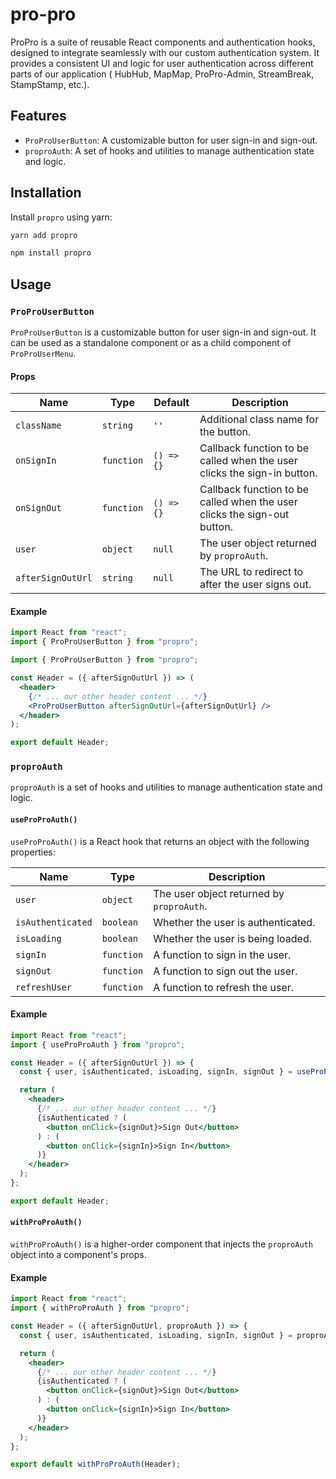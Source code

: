 # pro-pro

ProPro is a suite of reusable React components and authentication hooks, designed to integrate seamlessly with our custom authentication system. It provides a consistent UI and logic for user authentication across different parts of our application ( HubHub, MapMap, ProPro-Admin, StreamBreak, StampStamp, etc.).

## Features

- `ProProUserButton`: A customizable button for user sign-in and sign-out.
- `proproAuth`: A set of hooks and utilities to manage authentication state and logic.

## Installation

Install `propro` using yarn:

```bash
yarn add propro
```

```bash
npm install propro
```

## Usage

### `ProProUserButton`

`ProProUserButton` is a customizable button for user sign-in and sign-out. It can be used as a standalone component or as a child component of `ProProUserMenu`.

#### Props

| Name              | Type       | Default    | Description                                                              |
| ----------------- | ---------- | ---------- | ------------------------------------------------------------------------ |
| `className`       | `string`   | `''`       | Additional class name for the button.                                    |
| `onSignIn`        | `function` | `() => {}` | Callback function to be called when the user clicks the sign-in button.  |
| `onSignOut`       | `function` | `() => {}` | Callback function to be called when the user clicks the sign-out button. |
| `user`            | `object`   | `null`     | The user object returned by `proproAuth`.                                |
| `afterSignOutUrl` | `string`   | `null`     | The URL to redirect to after the user signs out.                         |

#### Example

```jsx
import React from "react";
import { ProProUserButton } from "propro";

import { ProProUserButton } from "propro";

const Header = ({ afterSignOutUrl }) => (
  <header>
    {/* ... our other header content ... */}
    <ProProUserButton afterSignOutUrl={afterSignOutUrl} />
  </header>
);

export default Header;
```

### `proproAuth`

`proproAuth` is a set of hooks and utilities to manage authentication state and logic.

#### `useProProAuth()`

`useProProAuth()` is a React hook that returns an object with the following properties:

| Name              | Type       | Description                               |
| ----------------- | ---------- | ----------------------------------------- |
| `user`            | `object`   | The user object returned by `proproAuth`. |
| `isAuthenticated` | `boolean`  | Whether the user is authenticated.        |
| `isLoading`       | `boolean`  | Whether the user is being loaded.         |
| `signIn`          | `function` | A function to sign in the user.           |
| `signOut`         | `function` | A function to sign out the user.          |
| `refreshUser`     | `function` | A function to refresh the user.           |

#### Example

```jsx
import React from "react";
import { useProProAuth } from "propro";

const Header = ({ afterSignOutUrl }) => {
  const { user, isAuthenticated, isLoading, signIn, signOut } = useProProAuth();

  return (
    <header>
      {/* ... our other header content ... */}
      {isAuthenticated ? (
        <button onClick={signOut}>Sign Out</button>
      ) : (
        <button onClick={signIn}>Sign In</button>
      )}
    </header>
  );
};

export default Header;
```

#### `withProProAuth()`

`withProProAuth()` is a higher-order component that injects the `proproAuth` object into a component's props.

#### Example

```jsx
import React from "react";
import { withProProAuth } from "propro";

const Header = ({ afterSignOutUrl, proproAuth }) => {
  const { user, isAuthenticated, isLoading, signIn, signOut } = proproAuth;

  return (
    <header>
      {/* ... our other header content ... */}
      {isAuthenticated ? (
        <button onClick={signOut}>Sign Out</button>
      ) : (
        <button onClick={signIn}>Sign In</button>
      )}
    </header>
  );
};

export default withProProAuth(Header);
```
